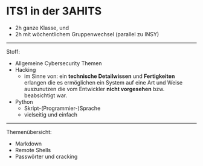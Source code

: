 # ITS1 in der 3AHITS

- 2h ganze Klasse, und
- 2h mit wöchentlichem Gruppenwechsel (parallel zu INSY)

---

Stoff:

- Allgemeine Cybersecurity Themen
- Hacking
  - im Sinne von: ein **technische Detailwissen** und **Fertigkeiten** erlangen die es ermöglichen ein System auf eine Art und Weise auszunutzen die vom Entwickler **nicht vorgesehen** bzw. beabsichtigt war.
- Python
  - Skript-(Programmier-)Sprache
  - vielseitig und einfach

---

Themenübersicht:

- Markdown
- Remote Shells
- Passwörter und cracking


